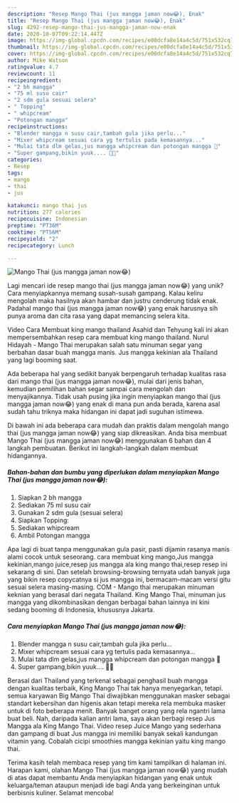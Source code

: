 ```yaml
---
description: "Resep Mango Thai (jus mangga jaman now😂), Enak"
title: "Resep Mango Thai (jus mangga jaman now😂), Enak"
slug: 4292-resep-mango-thai-jus-mangga-jaman-now-enak
date: 2020-10-07T09:22:14.447Z
image: https://img-global.cpcdn.com/recipes/e00dcfa8e14a4c5d/751x532cq70/mango-thai-jus-mangga-jaman-now😂-foto-resep-utama.jpg
thumbnail: https://img-global.cpcdn.com/recipes/e00dcfa8e14a4c5d/751x532cq70/mango-thai-jus-mangga-jaman-now😂-foto-resep-utama.jpg
cover: https://img-global.cpcdn.com/recipes/e00dcfa8e14a4c5d/751x532cq70/mango-thai-jus-mangga-jaman-now😂-foto-resep-utama.jpg
author: Mike Watson
ratingvalue: 4.7
reviewcount: 11
recipeingredient:
- "2 bh mangga"
- "75 ml susu cair"
- "2 sdm gula sesuai selera"
- " Topping"
- " whipcream"
- "Potongan mangga"
recipeinstructions:
- "Blender mangga n susu cair,tambah gula jika perlu..."
- "Mixer whipcream sesuai cara yg tertulis pada kemasannya..."
- "Mulai tata dlm gelas,jus mangga whipcream dan potongan mangga 💁"
- "Super gampang,bikin yuuk.... 🙋🙋"
categories:
- Resep
tags:
- mango
- thai
- jus

katakunci: mango thai jus 
nutrition: 277 calories
recipecuisine: Indonesian
preptime: "PT36M"
cooktime: "PT56M"
recipeyield: "2"
recipecategory: Lunch

---
```



![Mango Thai (jus mangga jaman now😂)](https://img-global.cpcdn.com/recipes/e00dcfa8e14a4c5d/751x532cq70/mango-thai-jus-mangga-jaman-now😂-foto-resep-utama.jpg)

Lagi mencari ide resep mango thai (jus mangga jaman now😂) yang unik? Cara menyiapkannya memang susah-susah gampang. Kalau keliru mengolah maka hasilnya akan hambar dan justru cenderung tidak enak. Padahal mango thai (jus mangga jaman now😂) yang enak harusnya sih punya aroma dan cita rasa yang dapat memancing selera kita.

Video Cara Membuat king mango thailand Asahid dan Tehyung kali ini akan mempersembahkan resep cara membuat king mango thailand. Nurul Hidayah - Mango Thai merupakan salah satu minuman segar yang berbahan dasar buah mangga manis. Jus mangga kekinian ala Thailand yang lagi booming saat.

Ada beberapa hal yang sedikit banyak berpengaruh terhadap kualitas rasa dari mango thai (jus mangga jaman now😂), mulai dari jenis bahan, kemudian pemilihan bahan segar sampai cara mengolah dan menyajikannya. Tidak usah pusing jika ingin menyiapkan mango thai (jus mangga jaman now😂) yang enak di mana pun anda berada, karena asal sudah tahu triknya maka hidangan ini dapat jadi suguhan istimewa.


Di bawah ini ada beberapa cara mudah dan praktis dalam mengolah mango thai (jus mangga jaman now😂) yang siap dikreasikan. Anda bisa membuat Mango Thai (jus mangga jaman now😂) menggunakan 6 bahan dan 4 langkah pembuatan. Berikut ini langkah-langkah dalam membuat hidangannya.

<!--inarticleads1-->

##### Bahan-bahan dan bumbu yang diperlukan dalam menyiapkan Mango Thai (jus mangga jaman now😂):

1. Siapkan 2 bh mangga
1. Sediakan 75 ml susu cair
1. Gunakan 2 sdm gula (sesuai selera)
1. Siapkan  Topping:
1. Sediakan  whipcream
1. Ambil Potongan mangga


Apa lagi di buat tanpa menggunakan gula pasir, pasti dijamin rasanya manis alami cocok untuk seseorang. cara membuat king mango,Jus mangga kekinian,mango juice,resep jus mangga ala king mango thai,resep resep ini sekarang di sini. Dan setelah browsing-browsing ternyata udah banyak juga yang bikin resep copycatnya si jus mangga ini, bermacam-macam versi gitu sesuai selera masing-masing. COM - Mango thai merupakan minuman keknian yang berasal dari negata Thailand. King Mango Thai, minuman jus mangga yang dikombinasikan dengan berbagai bahan lainnya ini kini sedang booming di Indonesia, khususnya Jakarta. 

<!--inarticleads2-->

##### Cara menyiapkan Mango Thai (jus mangga jaman now😂):

1. Blender mangga n susu cair,tambah gula jika perlu...
1. Mixer whipcream sesuai cara yg tertulis pada kemasannya...
1. Mulai tata dlm gelas,jus mangga whipcream dan potongan mangga 💁
1. Super gampang,bikin yuuk.... 🙋🙋


Berasal dari Thailand yang terkenal sebagai penghasil buah mangga dengan kualitas terbaik, King Mango Thai tak hanya menyegarkan, tetapi. semua karyawan Big Mango Thai diwajibkan menggunakan masker sebagai standart kebersihan dan higenis akan tetapi mereka rela membuka masker untuk di foto beberapa menit. Banyak banget orang yang rela ngantri lama buat beli. Nah, daripada kalian antri lama, saya akan berbagi resep Jus Mangga ala King Mango Thai. Video resep Juice Mango yang sederhana dan gampang di buat Jus mangga ini memiliki banyak sekali kandungan vitamin yang. Cobalah cicipi smoothies mangga kekinian yaitu king mango thai. 

Terima kasih telah membaca resep yang tim kami tampilkan di halaman ini. Harapan kami, olahan Mango Thai (jus mangga jaman now😂) yang mudah di atas dapat membantu Anda menyiapkan hidangan yang enak untuk keluarga/teman ataupun menjadi ide bagi Anda yang berkeinginan untuk berbisnis kuliner. Selamat mencoba!
